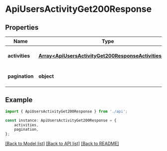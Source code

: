 # ApiUsersActivityGet200Response


## Properties

Name | Type | Description | Notes
------------ | ------------- | ------------- | -------------
**activities** | [**Array&lt;ApiUsersActivityGet200ResponseActivitiesInner&gt;**](ApiUsersActivityGet200ResponseActivitiesInner.md) |  | [optional] [default to undefined]
**pagination** | **object** |  | [optional] [default to undefined]

## Example

```typescript
import { ApiUsersActivityGet200Response } from './api';

const instance: ApiUsersActivityGet200Response = {
    activities,
    pagination,
};
```

[[Back to Model list]](../README.md#documentation-for-models) [[Back to API list]](../README.md#documentation-for-api-endpoints) [[Back to README]](../README.md)
